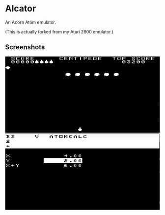 # Alcator

An Acorn Atom emulator.

(This is actually forked from my Atari 2600 emulator.)

Screenshots
-----------
![Centipede screenshot](docs/centipede.gif?raw=true "Centipede screenshot")
![Atomcalc screenshot](docs/atomcalc.gif?raw=true "Atomcalc screenshot")
